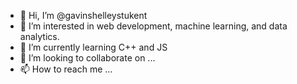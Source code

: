 - 👋 Hi, I’m @gavinshelleystukent
- 👀 I’m interested in web development, machine learning, and data analytics.
- 🌱 I’m currently learning C++ and JS
- 💞️ I’m looking to collaborate on ...
- 📫 How to reach me ...

<!---
gavinshelleystukent/gavinshelleystukent is a ✨ special ✨ repository because its `README.md` (this file) appears on your GitHub profile.
You can click the Preview link to take a look at your changes.
--->
